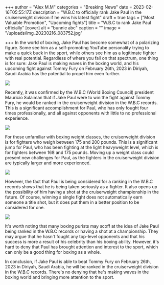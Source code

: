 +++
author = "Alex M.M"
categories = "Breaking News"
date = 2023-02-16T05:55:17Z
description = "W.B.C to officially rank Jake Paul in the cruiserweight division if he wins his latest fight"
draft = true
tags = ["Most Valuable Promotion", "Upcoming fights"]
title = "W.B.C to rank Jake Paul officially"
[cover]
alt = "bunnie abc"
caption = ""
image = "/uploads/img_20230216_083752.jpg"

+++
In the world of boxing, Jake Paul has become somewhat of a polarizing figure. Some see him as a self-promoting YouTube personality trying to make a quick buck in the sport, while others see him as a legitimate fighter with real potential. Regardless of where you fall on that spectrum, one thing is for sure: Jake Paul is making waves in the boxing world, and his upcoming fight against Tommy Fury on February 26th, 2023 in Diriyah, Saudi Arabia has the potential to propel him even further.

![](/uploads/img_20230216_084006.jpg)

Recently, it was confirmed by the W.B.C (World Boxing Council) president Mauricio Sulaiman that if Jake Paul were to win the fight against Tommy Fury, he would be ranked in the cruiserweight division in the W.B.C records. This is a significant accomplishment for Paul, who has only fought four times professionally, and all against opponents with little to no professional experience.

![](/uploads/img_20230216_083621.jpg)

For those unfamiliar with boxing weight classes, the cruiserweight division is for fighters who weigh between 175 and 200 pounds. This is a significant jump for Paul, who has been fighting at the light heavyweight level, which is for fighters between 168 and 175 pounds. Moving up a weight class could present new challenges for Paul, as the fighters in the cruiserweight division are typically larger and more experienced.

![](/uploads/img_20230216_083638.jpg)

However, the fact that Paul is being considered for a ranking in the W.B.C records shows that he is being taken seriously as a fighter. It also opens up the possibility of him having a shot at the cruiserweight championship in the future. Of course, winning a single fight does not automatically earn someone a title shot, but it does put them in a better position to be considered for one.

![](/uploads/img_20230216_083752.jpg)

It's worth noting that many boxing purists may scoff at the idea of Jake Paul being ranked in the W.B.C records or having a shot at a championship. They may argue that he hasn't fought any top-level opponents and that his success is more a result of his celebrity than his boxing ability. However, it's hard to deny that Paul has brought attention and interest to the sport, which can only be a good thing for boxing as a whole.

In conclusion, if Jake Paul is able to beat Tommy Fury on February 26th, 2023 in Diriyah, Saudi Arabia, he will be ranked in the cruiserweight division in the W.B.C records. There's no denying that he's making waves in the boxing world and bringing more attention to the sport.